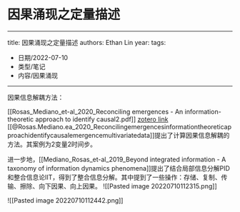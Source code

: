 # 因果涌现之定量描述


---
title: 因果涌现之定量描述
authors: Ethan Lin
year:
tags:
  - 日期/2022-07-10 
  - 类型/笔记 
  - 内容/因果涌现 
---



因果信息解耦方法：

[[Rosas_Mediano_et-al_2020_Reconciling emergences - An information-theoretic approach to identify causal2.pdf]] 
[zotero link](zotero://select/library/items/DLUMUQWH)
[[@Rosas.Mediano.ea_2020_Reconcilingemergencesinformationtheoreticapproachidentifycausalemergencemultivariatedata]]提出了计算因果信息解耦的方法。其案例为2变量2时间步。



进一步地，[[Mediano_Rosas_et-al_2019_Beyond integrated information - A taxonomy of information dynamics phenomena]]提出了结合局部信息分解PID和整合信息论IIT，得到了整合信息分解。其中提到了一些操作：存储、复制、传输、擦除、向下因果、向上因果。
![[Pasted image 20220710112315.png]]



![[Pasted image 20220710112442.png]]
